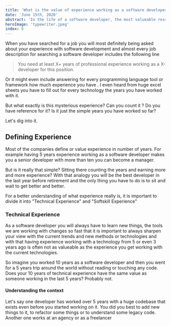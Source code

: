 ```yaml
---
title: 'What is the value of experience working as a software developer'
date: 'June 15th, 2020'
abstract: 'In the life of a software developer, the most valueable ressource you have is experience, but what exactly is experience and how can you value it'
heroImage: 'typewriter.jpeg'
index: 6
---
```


When you have searched for a job you will most definitely being asked about your experience with software development and
almost every job description for searching a software developer includes the following line

> You need at least X+ years of professional experience working as a X-developer for this position.

Or it might even include answering for every programming language tool or framework how much experience you have . I even heard from huge excel sheets you have to fill out for every technology the years you have worked with it.

But what exactly is this mysterious experience? Can you count it ? Do you have reference for it? Is it just the simple years you have worked so far?

Let's dig into it.

## Defining Experience

Most of the companies define or value experience in number of years. For example having 5 years experience working as a software developer makes you a senior developer with more than ten you can become a manager.

But is it really that simple? Sitting there counting the years and earning more and more experience?
With that analogy you will be the best developer in the last year before retirement and the only thing you have to do is to sit and wait to get better and better.

For a better understanding of what experience really is, it is important to divide it into "Technical Experience" and "Softskill Experience"

### Technical Experience

As a software developer you will always have to learn new things, the tools we are working with changes so fast that it is important to always sharpen your view with the current trends and new methods or technologies and with that having experience working with a technology from 5 or even 3 years ago is often not as valueable as the experience you get working with the current technologies.

So imagine you worked 10 years as a software developer and then you went for a 5 years trip around the world without reading or touching any code. Does your 10 years of technical experience have the same value as someone working in the last 5 years? Probably not.

#### Understanding the context

Let's say one developer has worked over 5 years with a huge codebase that exists even before you started working on it. You did you best to add new things to it, to refactor some things or to understand some legacy code.
Another one works at an agency or as a freelancer
